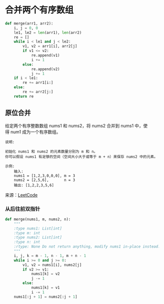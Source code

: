 # 合并两个有序数组
```python
def merge(arr1, arr2):
    i, j = 0, 0
    le1, le2 = len(arr1), len(arr2)
    re = []
    while i < le1 and j < le2:
        v1, v2 = arr1[i], arr2[j]
        if v1 <= v2:
            re.append(v1)
            i += 1
        else:
            re.append(v2)
            j += 1
    if i < le1:
        re += arr1[i:]
    else:
        re += arr2[j:]
    return re
```

## 原位合并
给定两个有序整数数组 nums1 和 nums2，将 nums2 合并到 nums1 中，使得 num1 成为一个有序数组。
```
说明:

初始化 nums1 和 nums2 的元素数量分别为 m 和 n。
你可以假设 nums1 有足够的空间（空间大小大于或等于 m + n）来保存 nums2 中的元素。

示例:
    输入:
    nums1 = [1,2,3,0,0,0], m = 3
    nums2 = [2,5,6],       n = 3
    输出: [1,2,2,3,5,6]
```
来源：[LeetCode](https://leetcode-cn.com/problems/merge-sorted-array)

### 从后往前双指针
```python
def merge(nums1, m, nums2, n):
    """
    :type nums1: List[int]
    :type m: int
    :type nums2: List[int]
    :type n: int
    :rtype: None Do not return anything, modify nums1 in-place instead.
    """
    i, j, k = m - 1, n - 1, m + n - 1
    while i >= 0 and j >= 0:
        v1, v2 = nums1[i], nums2[j]
        if v2 >= v1:
            nums1[k] = v2
            j -= 1
        else:
            nums1[k] = v1
            i -= 1
    nums1[:j + 1] = nums2[:j + 1]
```